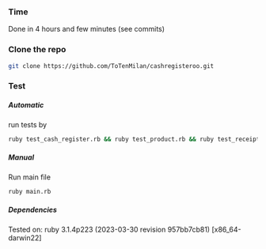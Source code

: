 ### Time

Done in 4 hours and few minutes (see commits)

### Clone the repo

```sh
git clone https://github.com/ToTenMilan/cashregisteroo.git
```

### Test

##### Automatic

run tests by
```sh
ruby test_cash_register.rb && ruby test_product.rb && ruby test_receipt.rb
```

##### Manual

Run main file
```sh
ruby main.rb
```

##### Dependencies

Tested on:
ruby 3.1.4p223 (2023-03-30 revision 957bb7cb81) [x86_64-darwin22]
